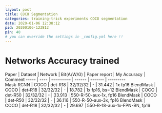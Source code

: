 ```yaml
---
layout: post
title: COCO Segmentation
categories: training-trick experiments COCO segmentation
date: 2020-01-06 12:38:12
pid: 20200106-123812
pin: 40
# you can override the settings in _config.yml here !!
---
```


# Networks Accuracy trained

Paper | Dataset | Network | Bit(A/W/G) | Paper report | My Accuracy | Comment
----- | ---- | ---------- | ------ | -------  |  ---------  
 Mask-RCNN  | COCO | det-R18 | 32/32/32 | - | 31.442 | 1x fp16
 BlendMask  | COCO | det-R18 | 32/32/32 | - | 18.782 | 1x fp16, bs=12
 BlendMask  | COCO | det-R50 | 32/32/32 | - | 33.913 | 550-R-50-aux-1x, fp16
 BlendMask  | COCO | det-R50 | 32/32/32 | - | 36.116 | 550-R-50-aux-3x, fp16
 BlendMask  | COCO | det-R18 | 32/32/32 | - | 29.697 | 550-R-18-aux-1x-FPN-BN, fp16

